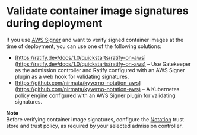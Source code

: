 # Validate container image signatures during deployment<a name="image-verification"></a>

If you use [AWS Signer](https://docs.aws.amazon.com/signer/latest/developerguide/Welcome.html) and want to verify signed container images at the time of deployment, you can use one of the following solutions:
+ [https://ratify.dev/docs/1.0/quickstarts/ratify-on-aws](https://ratify.dev/docs/1.0/quickstarts/ratify-on-aws) – Use Gatekeeper as the admission controller and Ratify configured with an AWS Signer plugin as a web hook for validating signatures\.
+ [https://github.com/nirmata/kyverno-notation-aws](https://github.com/nirmata/kyverno-notation-aws) – A Kubernetes policy engine configured with an AWS Signer plugin for validating signatures\.

**Note**  
Before verifying container image signatures, configure the [Notation](https://github.com/notaryproject/notation#readme) trust store and trust policy, as required by your selected admission controller\.